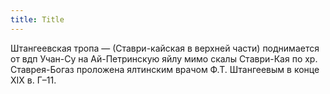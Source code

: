 ```yaml
---
title: Title
---
```


Штангеевская тропа — (Ставри-кайская в верхней части) поднимается от вдп Учан-Су
на Ай-Петринскую яйлу мимо скалы Ставри-Кая по хр. Ставрея-Богаз проложена
ялтинским врачом Ф.Т. Штангеевым в конце XIX в. Г–11.
